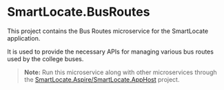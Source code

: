 # SmartLocate.BusRoutes

This project contains the Bus Routes microservice for the SmartLocate application.

It is used to provide the necessary APIs for managing various bus routes used by the college buses.

> **Note:** Run this microservice along with other microservices through the [SmartLocate.Aspire/SmartLocate.AppHost](../SmartLocate.Aspire/README.md) project.